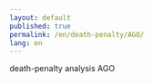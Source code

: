 ```yaml
---
layout: default
published: true
permalink: /en/death-penalty/AGO/
lang: en
---
```


death-penalty analysis AGO
